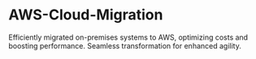 # AWS-Cloud-Migration
Efficiently migrated on-premises systems to AWS, optimizing costs and boosting performance. Seamless transformation for enhanced agility.
